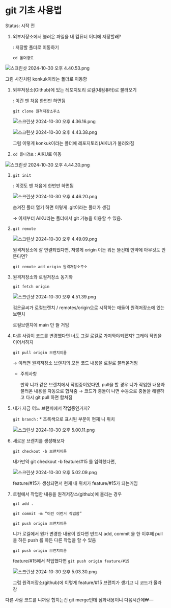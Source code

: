 # git 기초 사용법

Status: 시작 전

1. 외부저장소에서 불러온 파일을 내 컴퓨터 어디에 저장할래?
    
    : 저장할 폴더로 이동하기
    
    `cd 폴더경로`
    

![스크린샷 2024-10-30 오후 4.40.53.png](git%20%E1%84%80%E1%85%B5%E1%84%8E%E1%85%A9%20%E1%84%89%E1%85%A1%E1%84%8B%E1%85%AD%E1%86%BC%E1%84%87%E1%85%A5%E1%86%B8%2012ff6e2c65fc80208bd0c2b451c46ca0/%25E1%2584%2589%25E1%2585%25B3%25E1%2584%258F%25E1%2585%25B3%25E1%2584%2585%25E1%2585%25B5%25E1%2586%25AB%25E1%2584%2589%25E1%2585%25A3%25E1%2586%25BA_2024-10-30_%25E1%2584%258B%25E1%2585%25A9%25E1%2584%2592%25E1%2585%25AE_4.40.53.png)

그럼 사진처럼 konkuk이라는 폴더로 이동함

1. 외부저장소(Github)에 있는 레포지토리 로컬(내컴퓨터)로 불러오기
    
    : 이건 맨 처음 한번만 하면됨
    
    `git clone 원격저장소주소`
    
    ![스크린샷 2024-10-30 오후 4.36.16.png](git%20%E1%84%80%E1%85%B5%E1%84%8E%E1%85%A9%20%E1%84%89%E1%85%A1%E1%84%8B%E1%85%AD%E1%86%BC%E1%84%87%E1%85%A5%E1%86%B8%2012ff6e2c65fc80208bd0c2b451c46ca0/%25E1%2584%2589%25E1%2585%25B3%25E1%2584%258F%25E1%2585%25B3%25E1%2584%2585%25E1%2585%25B5%25E1%2586%25AB%25E1%2584%2589%25E1%2585%25A3%25E1%2586%25BA_2024-10-30_%25E1%2584%258B%25E1%2585%25A9%25E1%2584%2592%25E1%2585%25AE_4.36.16.png)
    
    ![스크린샷 2024-10-30 오후 4.43.38.png](git%20%E1%84%80%E1%85%B5%E1%84%8E%E1%85%A9%20%E1%84%89%E1%85%A1%E1%84%8B%E1%85%AD%E1%86%BC%E1%84%87%E1%85%A5%E1%86%B8%2012ff6e2c65fc80208bd0c2b451c46ca0/%25E1%2584%2589%25E1%2585%25B3%25E1%2584%258F%25E1%2585%25B3%25E1%2584%2585%25E1%2585%25B5%25E1%2586%25AB%25E1%2584%2589%25E1%2585%25A3%25E1%2586%25BA_2024-10-30_%25E1%2584%258B%25E1%2585%25A9%25E1%2584%2592%25E1%2585%25AE_4.43.38.png)
    
    그럼 이렇게 konkuk이라는 폴더에 레포지토리(AiKU)가 불러와짐
    
2. `cd 폴더경로` : AiKU로 이동

![스크린샷 2024-10-30 오후 4.44.30.png](git%20%E1%84%80%E1%85%B5%E1%84%8E%E1%85%A9%20%E1%84%89%E1%85%A1%E1%84%8B%E1%85%AD%E1%86%BC%E1%84%87%E1%85%A5%E1%86%B8%2012ff6e2c65fc80208bd0c2b451c46ca0/%25E1%2584%2589%25E1%2585%25B3%25E1%2584%258F%25E1%2585%25B3%25E1%2584%2585%25E1%2585%25B5%25E1%2586%25AB%25E1%2584%2589%25E1%2585%25A3%25E1%2586%25BA_2024-10-30_%25E1%2584%258B%25E1%2585%25A9%25E1%2584%2592%25E1%2585%25AE_4.44.30.png)

1. `git init`
    
    : 이것도 맨 처음에 한번만 하면됨
    
    ![스크린샷 2024-10-30 오후 4.46.20.png](git%20%E1%84%80%E1%85%B5%E1%84%8E%E1%85%A9%20%E1%84%89%E1%85%A1%E1%84%8B%E1%85%AD%E1%86%BC%E1%84%87%E1%85%A5%E1%86%B8%2012ff6e2c65fc80208bd0c2b451c46ca0/%25E1%2584%2589%25E1%2585%25B3%25E1%2584%258F%25E1%2585%25B3%25E1%2584%2585%25E1%2585%25B5%25E1%2586%25AB%25E1%2584%2589%25E1%2585%25A3%25E1%2586%25BA_2024-10-30_%25E1%2584%258B%25E1%2585%25A9%25E1%2584%2592%25E1%2585%25AE_4.46.20.png)
    
    숨겨진 폴더 열기 하면 이렇게 .git이라는 폴더가 생김
    
    → 이제부터 AiKU라는 폴더에서 git 기능을 이용할 수 있음.
    

1. `git remote`
    
    ![스크린샷 2024-10-30 오후 4.49.09.png](git%20%E1%84%80%E1%85%B5%E1%84%8E%E1%85%A9%20%E1%84%89%E1%85%A1%E1%84%8B%E1%85%AD%E1%86%BC%E1%84%87%E1%85%A5%E1%86%B8%2012ff6e2c65fc80208bd0c2b451c46ca0/%25E1%2584%2589%25E1%2585%25B3%25E1%2584%258F%25E1%2585%25B3%25E1%2584%2585%25E1%2585%25B5%25E1%2586%25AB%25E1%2584%2589%25E1%2585%25A3%25E1%2586%25BA_2024-10-30_%25E1%2584%258B%25E1%2585%25A9%25E1%2584%2592%25E1%2585%25AE_4.49.09.png)
    
    원격저장소에 잘 연결되었다면, 저렇게 origin 이든 뭐든 뜰건데 만약에 아무것도 안뜬다면?
    
    `git remote add origin 원격저장소주소`
    
2. 원격저장소와 로컬저장소 동기화
    
    `git fetch origin`
    
    ![스크린샷 2024-10-30 오후 4.51.39.png](git%20%E1%84%80%E1%85%B5%E1%84%8E%E1%85%A9%20%E1%84%89%E1%85%A1%E1%84%8B%E1%85%AD%E1%86%BC%E1%84%87%E1%85%A5%E1%86%B8%2012ff6e2c65fc80208bd0c2b451c46ca0/%25E1%2584%2589%25E1%2585%25B3%25E1%2584%258F%25E1%2585%25B3%25E1%2584%2585%25E1%2585%25B5%25E1%2586%25AB%25E1%2584%2589%25E1%2585%25A3%25E1%2586%25BA_2024-10-30_%25E1%2584%258B%25E1%2585%25A9%25E1%2584%2592%25E1%2585%25AE_4.51.39.png)
    
    검은글씨가 로컬브랜치 / remotes/origin으로 시작하는 애들이 원격저장소에 있는 브랜치
    
    로컬브랜치에 main 만 뜰 거임
    

1. 다른 사람이 코드를 변경했다면 너도 그걸 로컬로 가져와야되겠지? 그래야 작업을 이어서하지
    
    `git pull origin 브랜치이름`
    
    → 이러면 원격저장소 브랜치의 모든 코드 내용을 로컬로 불러온거임
    
    - 주의사항
        
        만약 니가 같은 브랜치에서 작업중이었다면, pull을 할 경우 니가 작업한 내용과 불러온 내용을 자동으로 합쳐줌 → 코드가 충돌이 나면 수동으로 충돌을 해결하고 다시 git pull 하면 합쳐짐
        

1. 내가 지금 어느 브랜치에서 작업중인거지?
    
    `git branch` : * 초록색으로 표시된 부분이 현재 니 위치
    
    ![스크린샷 2024-10-30 오후 5.00.11.png](git%20%E1%84%80%E1%85%B5%E1%84%8E%E1%85%A9%20%E1%84%89%E1%85%A1%E1%84%8B%E1%85%AD%E1%86%BC%E1%84%87%E1%85%A5%E1%86%B8%2012ff6e2c65fc80208bd0c2b451c46ca0/%25E1%2584%2589%25E1%2585%25B3%25E1%2584%258F%25E1%2585%25B3%25E1%2584%2585%25E1%2585%25B5%25E1%2586%25AB%25E1%2584%2589%25E1%2585%25A3%25E1%2586%25BA_2024-10-30_%25E1%2584%258B%25E1%2585%25A9%25E1%2584%2592%25E1%2585%25AE_5.00.11.png)
    

1. 새로운 브랜치를 생성해보자
    
    `git checkout -b 브랜치이름`
    
    내가만약 git checkout -b feature/#15 를 입력했다면,
    
    ![스크린샷 2024-10-30 오후 5.02.09.png](git%20%E1%84%80%E1%85%B5%E1%84%8E%E1%85%A9%20%E1%84%89%E1%85%A1%E1%84%8B%E1%85%AD%E1%86%BC%E1%84%87%E1%85%A5%E1%86%B8%2012ff6e2c65fc80208bd0c2b451c46ca0/%25E1%2584%2589%25E1%2585%25B3%25E1%2584%258F%25E1%2585%25B3%25E1%2584%2585%25E1%2585%25B5%25E1%2586%25AB%25E1%2584%2589%25E1%2585%25A3%25E1%2586%25BA_2024-10-30_%25E1%2584%258B%25E1%2585%25A9%25E1%2584%2592%25E1%2585%25AE_5.02.09.png)
    
    feature/#15가 생성되면서 현재 내 위치가 feature/#15가 되는거임
    
2. 로컬에서 작업한 내용을 원격저장소(github)에 올리는 경우
    
    `git add .`
    
    `git commit -m “이런 이런거 작업함”`
    
    `git push origin 브랜치이름`
    
    니가 로컬에서 뭔가 변경한 내용이 있다면 반드시 add, commit 을 한 이후에 pull을 하든 push 를 하든 다른 작업을 할 수 있음
    
    `git push origin 브랜치이름` 
    
    feature/#15에서 작업했다면 `git push origin feature/#15`
    
    ![스크린샷 2024-10-30 오후 5.03.30.png](git%20%E1%84%80%E1%85%B5%E1%84%8E%E1%85%A9%20%E1%84%89%E1%85%A1%E1%84%8B%E1%85%AD%E1%86%BC%E1%84%87%E1%85%A5%E1%86%B8%2012ff6e2c65fc80208bd0c2b451c46ca0/%25E1%2584%2589%25E1%2585%25B3%25E1%2584%258F%25E1%2585%25B3%25E1%2584%2585%25E1%2585%25B5%25E1%2586%25AB%25E1%2584%2589%25E1%2585%25A3%25E1%2586%25BA_2024-10-30_%25E1%2584%258B%25E1%2585%25A9%25E1%2584%2592%25E1%2585%25AE_5.03.30.png)
    
    그럼 원격저장소(github)에 이렇게 feature/#15 브랜치가 생기고 니 코드가 올라감
    

다른 사람 코드를 니꺼랑 합치는건 git merge인데 심화내용이니 다음시간에₩—